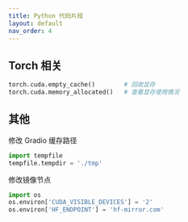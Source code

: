 ```yaml
---
title: Python 代码片段
layout: default
nav_order: 4
---
```


## Torch 相关

```python
torch.cuda.empty_cache() 		# 回收显存
torch.cuda.memory_allocated() 	# 查看显存使用情况
```

## 其他

修改 Gradio 缓存路径

```python
import tempfile
tempfile.tempdir = './tmp'
```

修改镜像节点

```python
import os
os.environ['CUDA_VISIBLE_DEVICES'] = '2'
os.environ['HF_ENDPOINT'] = 'hf-mirror.com'
```
